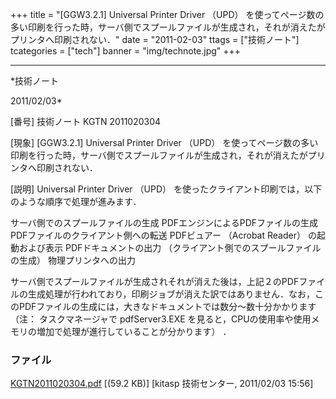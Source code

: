 ﻿+++
title = "[GGW3.2.1] Universal Printer Driver （UPD） を使ってページ数の多い印刷を行った時，サーバ側でスプールファイルが生成され，それが消えたがプリンタへ印刷されない．"
date = "2011-02-03"
ttags = ["技術ノート"]
tcategories = ["tech"]
banner = "img/technote.jpg"
+++

-----------------------------------------------------------------------------------------------------------------------------

*技術ノート

2011/02/03*


[番号]
技術ノート KGTN 2011020304

[現象]
[GGW3.2.1] Universal Printer Driver （UPD）
を使ってページ数の多い印刷を行った時，サーバ側でスプールファイルが生成され，それが消えたがプリンタへ印刷されない．

[説明]
Universal Printer Driver （UPD）
を使ったクライアント印刷では，以下のような順序で処理が進みます．

サーバ側でのスプールファイルの生成
PDFエンジンによるPDFファイルの生成
PDFファイルのクライアント側への転送
PDFビュアー （Acrobat Reader） の起動および表示
PDFドキュメントの出力 （クライアント側でのスプールファイルの生成）
物理プリンタへの出力

サーバ側でスプールファイルが生成されそれが消えた後は，上記２のPDFファイルの生成処理が行われており，印刷ジョブが消えた訳ではありません．なお，このPDFファイルの生成には，大きなドキュメントでは数分〜数十分かかります
（注： タスクマネージャで pdfServer3.EXE
を見ると，CPUの使用率や使用メモリの増加で処理が進行していることが分かります）
．


### ファイル

 
 


[KGTN2011020304.pdf](http://techreport.kitasp.net/attachments/download/468/KGTN2011020304.pdf)
 [(59.2 KB)] [kitasp 技術センター, 2011/02/03
15:56]


 


 

